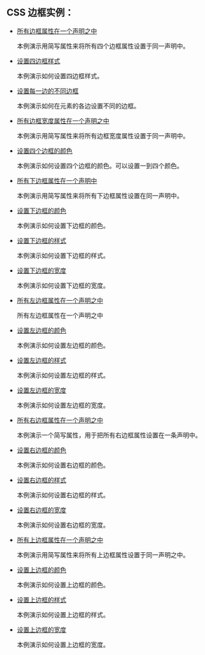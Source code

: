 ## CSS 边框实例：

- [所有边框属性在一个声明之中](http://www.w3school.com.cn/tiy/t.asp?f=csse_border)

  本例演示用简写属性来将所有四个边框属性设置于同一声明中。

- [设置四边框样式](http://www.w3school.com.cn/tiy/t.asp?f=csse_border-style)

  本例演示如何设置四边框样式。

- [设置每一边的不同边框](http://www.w3school.com.cn/tiy/t.asp?f=csse_border-style2)

  本例演示如何在元素的各边设置不同的边框。

- [所有边框宽度属性在一个声明之中](http://www.w3school.com.cn/tiy/t.asp?f=csse_border-width)

  本例演示用简写属性来将所有边框宽度属性设置于同一声明中。

- [设置四个边框的颜色](http://www.w3school.com.cn/tiy/t.asp?f=csse_border-color)

  本例演示如何设置四个边框的颜色。可以设置一到四个颜色。

- [所有下边框属性在一个声明中](http://www.w3school.com.cn/tiy/t.asp?f=csse_border-bottom)

  本例演示用简写属性来将所有下边框属性设置在同一声明中。

- [设置下边框的颜色](http://www.w3school.com.cn/tiy/t.asp?f=csse_border-bottom-color)

  本例演示如何设置下边框的颜色。

- [设置下边框的样式](http://www.w3school.com.cn/tiy/t.asp?f=csse_border-bottom-style)

  本例演示如何设置下边框的样式。

- [设置下边框的宽度](http://www.w3school.com.cn/tiy/t.asp?f=csse_border-bottom-width)

  本例演示如何设置下边框的宽度。

- [所有左边框属性在一个声明之中](http://www.w3school.com.cn/tiy/t.asp?f=csse_border-left)

  所有左边框属性在一个声明之中

- [设置左边框的颜色](http://www.w3school.com.cn/tiy/t.asp?f=csse_border-left-color)

  本例演示如何设置左边框的颜色。

- [设置左边框的样式](http://www.w3school.com.cn/tiy/t.asp?f=csse_border-left-style)

  本例演示如何设置左边框的样式。

- [设置左边框的宽度](http://www.w3school.com.cn/tiy/t.asp?f=csse_border-left-width)

  本例演示如何设置左边框的宽度。

- [所有右边框属性在一个声明之中](http://www.w3school.com.cn/tiy/t.asp?f=csse_border-right)

  本例演示一个简写属性，用于把所有右边框属性设置在一条声明中。

- [设置右边框的颜色](http://www.w3school.com.cn/tiy/t.asp?f=csse_border-right-color)

  本例演示如何设置右边框的颜色。

- [设置右边框的样式](http://www.w3school.com.cn/tiy/t.asp?f=csse_border-right-style)

  本例演示如何设置右边框的样式。

- [设置右边框的宽度](http://www.w3school.com.cn/tiy/t.asp?f=csse_border-right-width)

  本例演示如何设置右边框的宽度。

- [所有上边框属性在一个声明之中](http://www.w3school.com.cn/tiy/t.asp?f=csse_border-top)

  本例演示用简写属性来将所有上边框属性设置于同一声明之中。

- [设置上边框的颜色](http://www.w3school.com.cn/tiy/t.asp?f=csse_border-top-color)

  本例演示如何设置上边框的颜色。

- [设置上边框的样式](http://www.w3school.com.cn/tiy/t.asp?f=csse_border-top-style)

  本例演示如何设置上边框的样式。

- [设置上边框的宽度](http://www.w3school.com.cn/tiy/t.asp?f=csse_border-top-width)

  本例演示如何设置上边框的宽度。